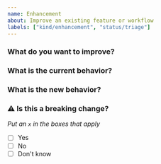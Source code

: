 ```yaml
---
name: Enhancement
about: Improve an existing feature or workflow
labels: ["kind/enhancement", "status/triage"]
---
```


### What do you want to improve?

### What is the current behavior?

### What is the new behavior?

### :warning: Is this a breaking change?
_Put an `x` in the boxes that apply_
- [ ] Yes
- [ ] No
- [ ] Don't know
